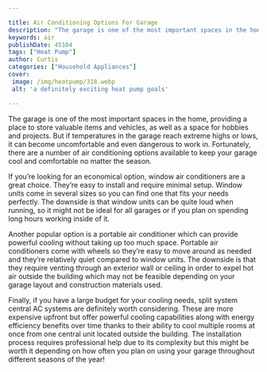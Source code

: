 ```yaml
---

title: Air Conditioning Options For Garage
description: "The garage is one of the most important spaces in the home, providing a place to store valuable items and vehicles, as well as a s...keep going and find out"
keywords: air
publishDate: 45104
tags: ["Heat Pump"]
author: Curtis
categories: ["Household Appliances"]
cover: 
 image: /img/heatpump/318.webp
 alt: 'a definitely exciting heat pump goals'

---
```


The garage is one of the most important spaces in the home, providing a place to store valuable items and vehicles, as well as a space for hobbies and projects. But if temperatures in the garage reach extreme highs or lows, it can become uncomfortable and even dangerous to work in. Fortunately, there are a number of air conditioning options available to keep your garage cool and comfortable no matter the season.

If you’re looking for an economical option, window air conditioners are a great choice. They’re easy to install and require minimal setup. Window units come in several sizes so you can find one that fits your needs perfectly. The downside is that window units can be quite loud when running, so it might not be ideal for all garages or if you plan on spending long hours working inside of it.

Another popular option is a portable air conditioner which can provide powerful cooling without taking up too much space. Portable air conditioners come with wheels so they’re easy to move around as needed and they’re relatively quiet compared to window units. The downside is that they require venting through an exterior wall or ceiling in order to expel hot air outside the building which may not be feasible depending on your garage layout and construction materials used.

Finally, if you have a large budget for your cooling needs, split system central AC systems are definitely worth considering. These are more expensive upfront but offer powerful cooling capabilities along with energy efficiency benefits over time thanks to their ability to cool multiple rooms at once from one central unit located outside the building. The installation process requires professional help due to its complexity but this might be worth it depending on how often you plan on using your garage throughout different seasons of the year!
